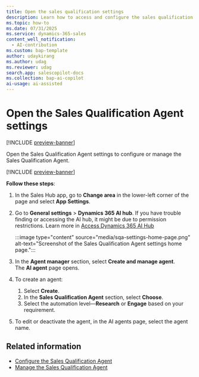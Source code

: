 ```yaml
---
title: Open the sales qualification settings
description: Learn how to access and configure the sales qualification settings in Dynamics 365 Sales.
ms.topic: how-to 
ms.date: 07/31/2025
ms.service: dynamics-365-sales
content_well_notification:
  - AI-contribution
ms.custom: bap-template
author: udaykirang
ms.author: udag
ms.reviewer: udag
search.app: salescopilot-docs
ms.collection: bap-ai-copilot
ai-usage: ai-assisted
---
```


# Open the Sales Qualification Agent settings

[!INCLUDE [preview-banner](~/../shared-content/shared/preview-includes/preview-banner.md)]

Open the Sales Qualification Agent settings to configure or manage the Sales Qualification Agent.

[!INCLUDE [preview-banner](~/../shared-content/shared/preview-includes/preview-note-d365.md)]

**Follow these steps**:

1. In the Sales Hub app, go to **Change area** in the lower-left corner of the page and select **App Settings**.  
1. Go to **General settings** > **Dynamics 365 AI hub**. If you have trouble finding or accessing the AI hub, it might be due to permission restrictions. Learn more in [Access Dynamics 365 AI Hub](dynamics-365-ai-hub.md)

   :::image type="content" source="media/sqa-settings-home-page.png" alt-text="Screenshot of the Sales Qualification Agent settings home page.":::

1. In the **Agent manager** section, select **Create and manage agent**.  
    The **AI agent** page opens.  
1. To create an agent:  
    1. Select **Create**.  
    1. In the **Sales Qualification Agent** section, select **Choose**.  
    1. Select the automation level&mdash;**Research** or **Engage** based on your requirement.  
1. To edit or deactivate the agent, in the AI agents page, select the agent name.  

## Related information

- [Configure the Sales Qualification Agent](configure-sales-qualification-agent.md)  
- [Manage the Sales Qualification Agent](manage-sales-qualification-agent.md)

